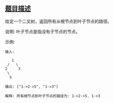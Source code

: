 ## [题目描述](https://leetcode-cn.com/problems/binary-tree-paths/)
给定一个二叉树，返回所有从根节点到叶子节点的路径。

说明: 叶子节点是指没有子节点的节点。

示例:
```text
输入:

   1
 /   \
2     3
 \
  5

输出: ["1->2->5", "1->3"]

解释: 所有根节点到叶子节点的路径为: 1->2->5, 1->3
```

